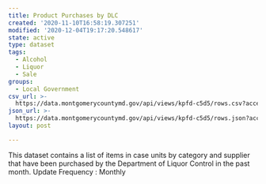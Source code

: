 ```yaml
---
title: Product Purchases by DLC
created: '2020-11-10T16:58:19.307251'
modified: '2020-12-04T19:17:20.548617'
state: active
type: dataset
tags:
  - Alcohol
  - Liquor
  - Sale
groups:
  - Local Government
csv_url: >-
  https://data.montgomerycountymd.gov/api/views/kpfd-c5d5/rows.csv?accessType=DOWNLOAD
json_url: >-
  https://data.montgomerycountymd.gov/api/views/kpfd-c5d5/rows.json?accessType=DOWNLOAD
layout: post

---
```

This dataset contains a list of items in case units by category and supplier that have been purchased by the Department of Liquor Control in the past month.
Update Frequency : Monthly
